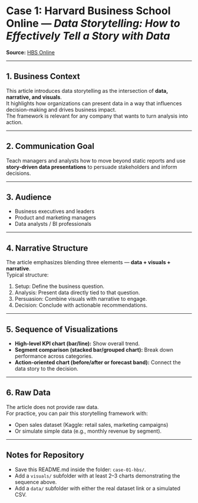 # Case 1: Harvard Business School Online — *Data Storytelling: How to Effectively Tell a Story with Data*
**Source:** [HBS Online](https://online.hbs.edu/blog/post/data-storytelling)

---

## 1. Business Context
This article introduces data storytelling as the intersection of **data, narrative, and visuals**.  
It highlights how organizations can present data in a way that influences decision-making and drives business impact.  
The framework is relevant for any company that wants to turn analysis into action.

---

## 2. Communication Goal
Teach managers and analysts how to move beyond static reports and use **story-driven data presentations** to persuade stakeholders and inform decisions.

---

## 3. Audience
- Business executives and leaders  
- Product and marketing managers  
- Data analysts / BI professionals  

---

## 4. Narrative Structure
The article emphasizes blending three elements — **data + visuals + narrative**.  
Typical structure:
1. Setup: Define the business question.  
2. Analysis: Present data directly tied to that question.  
3. Persuasion: Combine visuals with narrative to engage.  
4. Decision: Conclude with actionable recommendations.  

---

## 5. Sequence of Visualizations
- **High-level KPI chart (bar/line):** Show overall trend.  
- **Segment comparison (stacked bar/grouped chart):** Break down performance across categories.  
- **Action-oriented chart (before/after or forecast band):** Connect the data story to the decision.  

---

## 6. Raw Data
The article does not provide raw data.  
For practice, you can pair this storytelling framework with:  
- Open sales dataset (Kaggle: retail sales, marketing campaigns)  
- Or simulate simple data (e.g., monthly revenue by segment).  

---

## Notes for Repository
- Save this README.md inside the folder: `case-01-hbs/`.  
- Add a `visuals/` subfolder with at least 2–3 charts demonstrating the sequence above.  
- Add a `data/` subfolder with either the real dataset link or a simulated CSV.  

